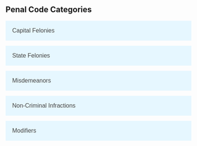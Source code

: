 <style>
    .accordion {
        background-color: #e6f7ff;
        color: #444;
        cursor: pointer;
        padding: 18px;
        width: 100%;
        text-align: left;
        border: none;
        outline: none;
        transition: 0.4s;
        font-size: 16px;
    }

    .active, .accordion:hover {
        background-color: #cceeff;
    }

    .panel {
        padding: 0 18px;
        display: none;
        background-color: #f9f9f9;
        overflow: hidden;
    }

    .capital-felony {
        color: #d32f2f;
        font-weight: bold;
    }
    .state-felony {
        color: #f57c00;
        font-weight: bold;
    }
    .misdemeanor {
        color: #fbc02d;
        font-weight: bold;
    }
    .non-criminal-infraction {
        color: #388e3c;
        font-weight: bold;
    }
    .modifier {
        color: #1976d2;
        font-weight: bold;
    }
</style>

<h2>Penal Code Categories</h2>

<button class="accordion">Capital Felonies</button>
<div class="panel">
    <p><span class="capital-felony">Capital Felony: Capital Murder</span><br>
    Max Time: HUT<br>
    Max Fine: None<br>
    Definition: Any person who uses any heinous, atrocious, or cruel act manifesting exceptional depravity in the commission of murder in the first or second degree. Any person who deliberately and with premeditation takes the life of a law enforcement official, government official, or medical official, in the commission of their duty, or any witness in a legal proceeding.</p>
    
    <p><span class="capital-felony">Capital Felony: Cannibalism</span><br>
    Max Time: HUT<br>
    Max Fine: None<br>
    Definition: Any person who knowingly and willingly consumes human flesh, or who coerces another person to eat human flesh through deception, threats, or force.</p>

    <p><span class="capital-felony">Capital Felony: Mayhem</span><br>
    Max Time: 2-3 Year(s)<br>
    Max Fine: $300<br>
    Definition: Any violent behavior or act committed within the confines of a Town, City, or Native Reservation and deprives citizens of Monroe of life on a mass scale or an act which can be reasonably expected to have caused such an outcome.<br>
    Examples: Throwing dynamite in the middle of town, Acts of intentional violence against the general citizenry of the town and not a specific group. (Don't include someone accidentally caught in crossfire)</p>

    <p><span class="capital-felony">Capital Felony: Insurrection</span><br>
    Max Time: 7 Years<br>
    Max Fine: $300<br>
    Definition: Any attempt at a violent uprising against the government of the State of Monroe or the United States of America.</p>

    <p><span class="capital-felony">Capital Felony: Torture</span><br>
    Max Time: 3 Years<br>
    Max Fine: None<br>
    Definition: No person shall act with intent or willful negligence to inflict severe physical or mental pain or suffering upon another person within their custody or physical control without a lawful reason to do so. No person shall engage in an act or behavior designed or intended to deprive a citizen of Monroe of their bodily functions or appendages in a malicious manner, including the rending useless of the aforementioned.</p>
</div>

<button class="accordion">State Felonies</button>
<div class="panel">
    <p><span class="state-felony">State Felony: 1st Degree Murder</span><br>
    Max Time: HUT<br>
    Max Fine: None<br>
    Definition: No person shall act in the unlawful killing of human beings with a premeditated design to effect the death of the person killed and shall be held equally liable if death occurs from any premeditated act. Not to be used for typical gunfights or ambushes. There should be real RP behind the incident to show true premeditation.</p>
    
    <p><span class="state-felony">State Felony: Attempted 1st Degree Murder</span><br>
    Max Time: 1 Year<br>
    Max Fine: $200<br>
    Definition: No person shall attempt the act of unlawful killing of human beings with a premeditated design to effect the death of the person being attempted upon. For anything not provable as premeditated, use Aggravated Battery. Not to be used for typical gunfights or ambushes. There should be real RP behind the premeditation and attempt to kill.</p>

    <p><span class="state-felony">State Felony: Vandalism of a Native Site</span><br>
    Max Time: 120 Days<br>
    Max Fine: $250<br>
    Definition: No person shall, without lawful reason, destroy, damage or deface any sacred tribal lands or artifacts, or engage in conduct that would recklessly cause damage to any sacred tribal lands or artifacts. Not to be used for more typical robberies that happen to occur at Native Camps. This is reserved for deliberate vandalism of important Native sites.</p>

    <p><span class="state-felony">State Felony: Unlawful Escape</span><br>
    Max Time: 1 Year<br>
    Max Fine: $200<br>
    Definition: Any individual, or group of individuals, who attempts or successfully frees someone from law enforcement custody without lawful authority is guilty of this crime. Any individual who flees or allows themselves to be removed from lawful custody under unlawful circumstances is guilty of this crime.</p>
</div>

<button class="accordion">Misdemeanors</button>
<div class="panel">
    <p><span class="misdemeanor">Misdemeanor: Evading a Law Enforcement Officer</span><br>
    Max Time: 60 Days<br>
    Max Fine: $50<br>
    Definition: Willfully fleeing or attempting to evade a law enforcement officer.</p>

    <p><span class="misdemeanor">Misdemeanor: False Impersonation</span><br>
    Max Time: 45 Days<br>
    Max Fine: $75<br>
    Definition: Falsely representing oneself as another person with intent to deceive.</p>

    <p><span class="misdemeanor">Misdemeanor: Battery</span><br>
    Max Time: 30 Days<br>
    Max Fine: $20<br>
    Definition: Any person who partakes in the unlawful application of force directly or indirectly upon another person, causing bodily injury or offensive contact is guilty of Battery.</p>
</div>

<button class="accordion">Non-Criminal Infractions</button>
<div class="panel">
    <p><span class="non-criminal-infraction">Non-Criminal Infraction: Excessive Speeds</span><br>
    Max Time: None<br>
    Max Fine: $20<br>
    Definition: Riding or operating a horse or vehicle at a speed that is considered dangerous or reckless.</p>

    <p><span class="non-criminal-infraction">Non-Criminal Infraction: Trespassing</span><br>
    Max Time: None<br>
    Max Fine: $50<br>
    Definition: Entering a private property without authorization or lawful reason.</p>
</div>

<button class="accordion">Modifiers</button>
<div class="panel">
    <p><span class="modifier">Modifier: Aiding and Abetting</span><br>
    Max Time: Varies based on primary offense<br>
    Max Fine: Varies based on primary offense<br>
    Definition: Assisting another person in the commission of a crime.</p>

    <p><span class="modifier">Modifier: Habitual Offender</span><br>
    Max Time: Enhanced penalty based on history<br>
    Max Fine: Enhanced penalty based on history<br>
    Definition: A person who repeatedly commits the same or similar offenses, warranting increased penalties.</p>

    <p><span class="modifier">Modifier: Public Servants Enhancement</span><br>
    Max Time: 60 Days<br>
    Max Fine: None<br>
    Definition: Persons charged with crimes that are against those who are public servants whilst in the commission of their duties shall have their sentence increased. USE ONLY IN FELONY CRIMES. Public Servant refers to Law Enforcement, Government, and Doctors. Shall not apply to Capital Murder.</p>
</div>

<script>
    var acc = document.getElementsByClassName("accordion");
    var i;

    for (i = 0; i < acc.length; i++) {
        acc[i].addEventListener("click", function() {
            this.classList.toggle("active");
            var panel = this.nextElementSibling;
            if (panel.style.display === "block") {
                panel.style.display = "none";
            } else {
                panel.style.display = "block";
            }
        });
    }
</script>
